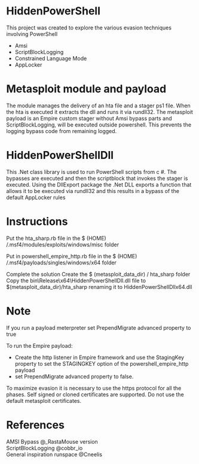 
# HiddenPowerShell

This project was created to explore the various evasion techniques involving PowerShell

<ul>
 <li>Amsi</li>
<li>ScriptBlockLogging</li>
<li>Constrained Language Mode</li>
<li>AppLocker</li>
</ul>

# Metasploit module and payload
 
The module manages the delivery of an hta file and a stager ps1 file. When the hta is executed it extracts the dll and runs it via rundll32.
The metasploit payload is an Empire custom stager without Amsi bypass parts and ScriptBlockLogging, will be executed outside powershell. This prevents the logging bypass code from remaining logged.

# HiddenPowerShellDll

This .Net class library is used to run PowerShell scripts from c #.
The bypasses are executed and then the scriptblock that invokes the stager is executed. Using the DllExport package the .Net DLL exports a function that allows it to be executed via rundll32 and this results in a bypass of the default AppLocker rules

# Instructions

Put the hta_sharp.rb file in the $ (HOME) /.msf4/modules/exploits/windows/misc folder

Put in powershell_empire_http.rb file in the $ (HOME) /.msf4/payloads/singles/windows/x64 folder

Complete the solution
Create the $ (metasploit_data_dir) / hta_sharp folder
Copy the bin\Release\x64\HiddenPowerShellDll.dll file to $(metasploit_data_dir)/hta_sharp renaming it to HiddenPowerShellDllx64.dll

# Note

If you run a payload meterpreter set PrependMigrate advanced property to true

To run the Empire payload:
<ul>
 <li>Create the http listener in Empire framework and use the StagingKey property to set the STAGINGKEY option of the powershell_empire_http payload</li>
<li>set PrependMigrate advanced property to false.</li>
</ul>

To maximize evasion it is necessary to use the https protocol for all the phases. Self signed or cloned certificates are supported. Do not use the default metasploit certificates.


# References

AMSI Bypass @_RastaMouse version<br>
ScriptBlockLogging @cobbr_io<br>
General inspiration runspace @Cneelis<br>

